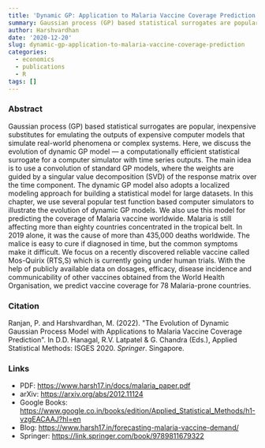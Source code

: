 ```yaml
---
title: 'Dynamic GP: Application to Malaria Vaccine Coverage Prediction'
summary: Gaussian process (GP) based statistical surrogates are popular, inexpensive substitutes for emulating the outputs of expensive computer models that simulate real-world phenomena or complex systems. Here, we discuss the evolution of dynamic GP model — a computationally efficient statistical surrogate for a computer simulator with time series outputs. The main idea is to use a convolution of standard GP models, where the weights are guided by a singular value decomposition (SVD) of the response matrix over the time component. The dynamic GP model also adopts a localized modeling approach for building a statistical model for large datasets. In this chapter, we use several popular test function based computer simulators to illustrate the evolution of dynamic GP models. We also use this model for predicting the coverage of Malaria vaccine worldwide. Malaria is still affecting more than eighty countries concentrated in the tropical belt. In 2019 alone, it was the cause of more than 435,000 deaths worldwide. The malice is easy to cure if diagnosed in time, but the common symptoms make it difficult. We focus on a recently discovered reliable vaccine called Mos-Quirix (RTS,S) which is currently going under human trials. With the help of publicly available data on dosages, efficacy, disease incidence and communicability of other vaccines obtained from the World Health Organisation, we predict vaccine coverage for 78 Malaria-prone countries.
author: Harshvardhan
date: '2020-12-20'
slug: dynamic-gp-application-to-malaria-vaccine-coverage-prediction
categories:
  - economics
  - publications
  - R
tags: []
---
```


### Abstract

Gaussian process (GP) based statistical surrogates are popular, inexpensive substitutes for emulating the outputs of expensive computer models that simulate real-world phenomena or complex systems. Here, we discuss the evolution of dynamic GP model — a computationally efficient statistical surrogate for a computer simulator with time series outputs. The main idea is to use a convolution of standard GP models, where the weights are guided by a singular value decomposition (SVD) of the response matrix over the time component. The dynamic GP model also adopts a localized modeling approach for building a statistical model for large datasets. In this chapter, we use several popular test function based computer simulators to illustrate the evolution of dynamic GP models. We also use this model for predicting the coverage of Malaria vaccine worldwide. Malaria is still affecting more than eighty countries concentrated in the tropical belt. In 2019 alone, it was the cause of more than 435,000 deaths worldwide. The malice is easy to cure if diagnosed in time, but the common symptoms make it difficult. We focus on a recently discovered reliable vaccine called Mos-Quirix (RTS,S) which is currently going under human trials. With the help of publicly available data on dosages, efficacy, disease incidence and communicability of other vaccines obtained from the World Health Organisation, we predict vaccine coverage for 78 Malaria-prone countries.

### Citation

Ranjan, P. and Harshvardhan, M. (2022). "The Evolution of Dynamic Gaussian Process Model with
Applications to Malaria Vaccine Coverage Prediction". In D.D. Hanagal, R.V. Latpatel & G. Chandra
(Eds.), Applied Statistical Methods: ISGES 2020. *Springer*. Singapore.

### Links
- PDF: https://www.harsh17.in/docs/malaria_paper.pdf
- arXiv: https://arxiv.org/abs/2012.11124
- Google Books: https://www.google.co.in/books/edition/Applied_Statistical_Methods/h1-vzgEACAAJ?hl=en
- Blog: https://www.harsh17.in/forecasting-malaria-vaccine-demand/
- Springer: https://link.springer.com/book/9789811679322


